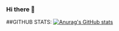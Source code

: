 ### Hi there 👋

##GITHUB STATS:
[![Anurag's GitHub stats](https://github-readme-stats.vercel.app/api?mfcstt=anuraghazra)](https://github.com/anuraghazra/github-readme-stats)
